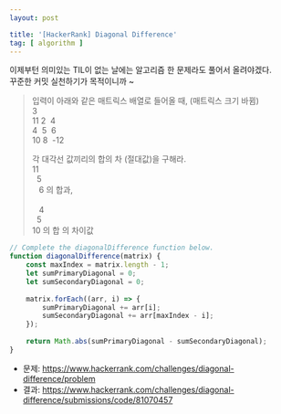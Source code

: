 ```yaml
---
layout: post

title: '[HackerRank] Diagonal Difference'
tag: [ algorithm ]
---
```


이제부턴 의미있는 TIL이 없는 날에는 알고리즘 한 문제라도 풀어서 올려야겠다.  
꾸준한 커밋 실천하기가 목적이니까 ~


>입력이 아래와 같은 매트릭스 배열로 들어올 때, (매트릭스 크기 바뀜)  
>3<br>
>11&nbsp;2&nbsp;&nbsp;4<br>
>4&nbsp;&nbsp;5&nbsp;&nbsp;6<br>
>10&nbsp;8&nbsp;&nbsp;-12<br>
>
>각 대각선 값끼리의 합의 차 (절대값)을 구해라.   
>11  
>&nbsp;&nbsp;5  
>&nbsp;&nbsp;&nbsp;6 의 합과,  
> <br>
>&nbsp;&nbsp;&nbsp;4  
>&nbsp;&nbsp;5  
>10 의 합 의 차이값

```javascript
// Complete the diagonalDifference function below.
function diagonalDifference(matrix) {
    const maxIndex = matrix.length - 1;
    let sumPrimaryDiagonal = 0;
    let sumSecondaryDiagonal = 0;
    
    matrix.forEach((arr, i) => {
        sumPrimaryDiagonal += arr[i];
        sumSecondaryDiagonal += arr[maxIndex - i];
    });
    
    return Math.abs(sumPrimaryDiagonal - sumSecondaryDiagonal);
}
```

* 문제: https://www.hackerrank.com/challenges/diagonal-difference/problem
* 결과: https://www.hackerrank.com/challenges/diagonal-difference/submissions/code/81070457